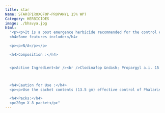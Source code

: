 ```yaml
---
title: star
Name: STAR(PIROXOFOP-PROPANYL 15% WP)
Category: HERBICIDES
image: ./bhavya.jpg
html:
  "<p><p>It is a post emergence herbicide recommended for the control of Phalaris minor in Wheat crop.</p></p>
  <h4>Some features include:</h4>

  <p><p>N/A</p></p>

  <h4>Composition :</h4>


  <p>Active Ingredient<br /><br />Clodinafop &ndash; Propargyl a.i. 15.00% w/w<br /><br />Safner:cloquintocet-mexyl 3.75% w/w<br /><br />Additive:alkoxylated alcohol 44.00% w/w<br /><br />Dispersing agent: sodium-N-methyl-N-oleoyl-tanurte 4.00%<br /><br />Carrier: silicic acid</p>



  <h4>Caution for Use :</h4>
  <p><p>Use the sachet contents (13.5 gm) effective control of Phalaris Minor and other listed weeds on one acre.<br /><br />Freedom may cause injury of scorching to plants in hot sun, so spraying should be done in morning or evening .Avoid spray getting into eyes or nose, Wear protective clothing rubber gloves, face shield and dust mask.<br /><br />Do not eat,drink or smoke while spray .Wash hands and body parts exposed to during with soap and water.<br /><br />Keep for away from children , animal feed, food stuff, Store in cool and dry place. Destory empty containers .Do not use empty containers for storage of food,grains and animal feed.<br />Note:<br /><br />1.Dicot crops like mustard,gram etc.,should not be grown as intercrop in wheat.<br /><br />2.It is recommended for use only in wheat-rice/cotton rotation areas.<br />Symptoms of poisoning :<br /><br />Please see enclosed Leaflet<br />First Aid<br /><br />Please see enclosed Leaflet.</p></p>

  <h4>Packs:</h4>
  <p>20gm X 8 packet</p>"
---
```

